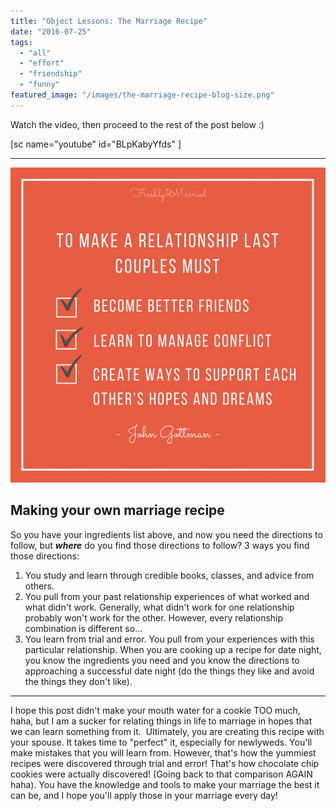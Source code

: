 ```yaml
---
title: "Object Lessons: The Marriage Recipe"
date: "2016-07-25"
tags:
  - "all"
  - "effort"
  - "friendship"
  - "funny"
featured_image: "/images/the-marriage-recipe-blog-size.png"
---
```


Watch the video, then proceed to the rest of the post below :)

\[sc name="youtube" id="BLpKabyYfds" \]

* * *

![john gottman, how to make a relationship last, lasting relationship, advice for a lasting relationship, couples advice, relationship advice, marriage advice, relating marriage to baking, marriage object lessons, marriage advice, marriage specialist, marriage help, relationship education, how to strengthen your marriage, cookies and marriage](/images/to-make-a-relationship-last-quote.jpg)

## Making your own marriage recipe

So you have your ingredients list above, and now you need the directions to follow, but **_where_** do you find those directions to follow? 3 ways you find those directions:

1. You study and learn through credible books, classes, and advice from others.
2. You pull from your past relationship experiences of what worked and what didn't work. Generally, what didn't work for one relationship probably won't work for the other. However, every relationship combination is different so...
3. You learn from trial and error. You pull from your experiences with this particular relationship. When you are cooking up a recipe for date night, you know the ingredients you need and you know the directions to approaching a successful date night (do the things they like and avoid the things they don't like).

* * *

I hope this post didn't make your mouth water for a cookie TOO much, haha, but I am a sucker for relating things in life to marriage in hopes that we can learn something from it.  Ultimately, you are creating this recipe with your spouse. It takes time to "perfect" it, especially for newlyweds. You'll make mistakes that you will learn from. However, that's how the yummiest recipes were discovered through trial and error! That's how chocolate chip cookies were actually discovered! (Going back to that comparison AGAIN haha). You have the knowledge and tools to make your marriage the best it can be, and I hope you'll apply those in your marriage every day!
